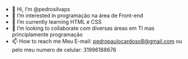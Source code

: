 - 👋 Hi, I’m @pedrosilvaps
- 👀 I’m interested in  programação na área de Front-end 
- 🌱 I’m currently learning HTML e CSS 
- 💞️ I’m looking to collaborate com diversas áreas em TI mas principlamente programação
- 📫 How to reach me Meu E-mail: pedropaulocardoso8@gmail.com ou pelo meu numero de celular: 31996188676
